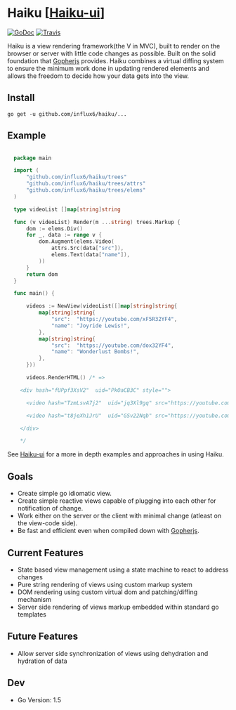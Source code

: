# Haiku [[Haiku-ui](https://github.com/influx6/haiku-ui)]
[![GoDoc](http://img.shields.io/badge/go-documentation-blue.svg?style=flat-square)](http://godoc.org/github.com/influx6/haiku)
[![Travis](https://travis-ci.org/influx6/haiku.svg?branch=master)](https://travis-ci.org/influx6/haiku)

Haiku is a view rendering framework(the V in MVC), built to render on the browser
or server with little code changes as possible. Built on the solid foundation that [Gopherjs](https://github.com/gopherjs/gopherjs) provides.
Haiku combines a virtual diffing system to ensure the minimum work done in updating rendered elements and allows the freedom to decide how your data gets into the view.

## Install

    go get -u github.com/influx6/haiku/...


## Example

  ```go

    package main

    import (
    	"github.com/influx6/haiku/trees"
    	"github.com/influx6/haiku/trees/attrs"
    	"github.com/influx6/haiku/trees/elems"
    )

    type videoList []map[string]string

    func (v videoList) Render(m ...string) trees.Markup {
    	dom := elems.Div()
    	for _, data := range v {
    		dom.Augment(elems.Video(
    			attrs.Src(data["src"]),
    			elems.Text(data["name"]),
    		))
    	}
    	return dom
    }

    func main() {

    	videos := NewView(videoList([]map[string]string{
    		map[string]string{
    			"src":  "https://youtube.com/xF5R32YF4",
    			"name": "Joyride Lewis!",
    		},
    		map[string]string{
    			"src":  "https://youtube.com/dox32YF4",
    			"name": "Wonderlust Bombs!",
    		},
    	}))

    	videos.RenderHTML() /* =>

      <div hash="fUPpf3XsV2"  uid="PkOaCB3C" style="">

        <video hash="TzmLsvA7j2"  uid="jq3Xl9gq" src="https://youtube.com/xF5R32YF4" style="">Joyride Lewis!</video>

        <video hash="t8jeXh1JrU"  uid="GSv22Nqb" src="https://youtube.com/dox32YF4" style="">Wonderlust Bombs!</video>

      </div>  

      */

  ```

  See [Haiku-ui](https://github.com/influx6/haiku-ui) for a more in depth examples and approaches in using Haiku.


## Goals
  - Create simple go idiomatic view.
  - Create simple reactive views capable of plugging into each other for notification of change.
  - Work either on the server or the client with minimal change (atleast on the view-code side).
  - Be fast and efficient even when compiled down with [Gopherjs](https://github.com/gopherjs/gopherjs).

## Current Features
  - State based view management using a state machine to react to address changes
  - Pure string rendering of views using custom markup system
  - DOM rendering using custom virtual dom and patching/diffing mechanism
  - Server side rendering of views markup embedded within standard go templates

## Future Features
  - Allow server side synchronization of views using dehydration and hydration of data

## Dev
- Go Version: 1.5
